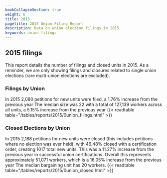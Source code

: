 ```yaml
---
bookCollapseSection: true
weight: 6
title: 2015
pagetitle: 2015 Union Filing Report
description: Data on union election filings in 2015
keywords: union filings
---
```


## 2015 filings

This report details the number of filings and closed units in 2015. As a reminder, we are only showing filings and closures related to single union elections (rare multi-union elections are excluded).

### Filings by Union
In 2015 2,080 petitions for new units were filed, a 1.76% increase from the previous year The median size was 22 with a total of 127,139 workers across all units, a 5.15% increase from the previous year
{{< readtable table="/tables/reports/2015/0union_filings.html" >}}

### Closed Elections by Union
In 2015 2,188 petitions for new units were closed (this includes petitions where no election was ever held), with 46.48% closed with a certification order, creating 1017 total new units. This was a 11.27% increase from the previous year in successful union certifications. Overall this represents approximately 51,071 workers, which is a 16.05% increase from the previous year The median bargaining unit has 20 workers.
{{< readtable table="/tables/reports/2015/0union_closed.html" >}}
